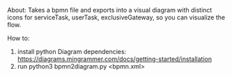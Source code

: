 About:
Takes a bpmn file and exports into a visual diagram with distinct icons for serviceTask, userTask, exclusiveGateway, so you can visualize the flow.

How to:
1. install python Diagram dependencies: https://diagrams.mingrammer.com/docs/getting-started/installation
2. run
python3 bpmn2diagram.py <bpmn.xml>